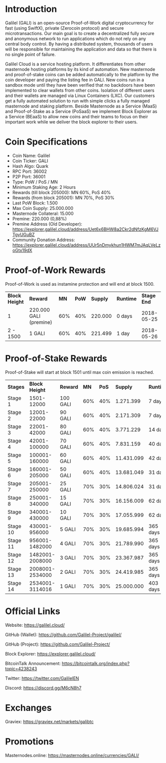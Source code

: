 # Introduction

Galilel (GALI) is an open-source Proof-of-Work digital cryptocurrency for fast (using SwiftX), private (Zerocoin protocol) and secure microtransactions. Our main goal is to create a decentralized fully secure and anonymous network to run applications which do not rely on any central body control. By having a distributed system, thousands of users will be responsible for maintaining the application and data so that there is no single point of failure.

Galilel Cloud is a service hosting platform. It differentiates from other masternode hosting platforms by its kind of automation. New masternode and proof-of-stake coins can be added automatically to the platform by the coin developer and paying the listing fee in GALI. New coins run in a sandbox mode until they have been verified that no backdoors have been implemented to clear wallets from other coins. Isolation of different users and their wallets are managed via Linux Containers (LXC). Our customers get a fully automated solution to run with simple clicks a fully managed masternode and staking platform. Beside Masternode as a Service (MaaS) and Proof-of-Stake as a Service (PoSaaS) we implement Block Explorer as a Service (BEaaS) to allow new coins and their teams to focus on their important work while we deliver the block explorer to their users.

# Coin Specifications

* Coin Name: Galilel
* Coin Ticker: GALI
* Hash Algo: Quark
* RPC Port: 36002
* P2P Port: 36001
* Type: PoW / PoS / MN
* Minimum Staking Age: 2 Hours
* Rewards (till block 205000): MN 60%, PoS 40%
* Rewards (from block 205001): MN 70%, PoS 30%
* Last PoW Block: 1.500
* Max Coin Supply: 25.000.000
* Masternode Collateral: 15.000
* Premine: 220.000 (0,88%)
* Premine Address (Old Developer): https://explorer.galilel.cloud/address/Uet6x6BHW8a2Ckr2dNfzKgM6VJTgyUGuBZ
* Community Donation Address: https://explorer.galilel.cloud/address/UUr5nDmykhun1HWM7mJAqLVeLzoGtx19dX

# Proof-of-Work Rewards

Proof-of-Work is used as instamine protection and will end at block 1500.

<table>
  <tr>
    <td><b>Block Height</b></td>
    <td><b>Reward</b></td>
    <td><b>MN</b></td>
    <td><b>PoW</b></td>
    <td><b>Supply</b></td>
    <td><b>Runtime</b></td>
    <td><b>Stage End</b></td>
  </tr>
  <tr>
    <td>1</td>
    <td>220.000 GALI (premine)</td>
    <td>60%</td>
    <td>40%</td>
    <td>220.000</td>
    <td>0 days</td>
    <td>2018-05-25</td>
  </tr>
  <tr>
    <td>2 - 1500</td>
    <td>1 GALI</td>
    <td>60%</td>
    <td>40%</td>
    <td>221.499</td>
    <td>1 day</td>
    <td>2018-05-26</td>
  </tr>
</table>

# Proof-of-Stake Rewards

Proof-of-Stake will start at block 1501 until max coin emission is reached.

<table>
  <tr>
    <td><b>Stages</b></td>
    <td><b>Block Height</b></td>
    <td><b>Reward</b></td>
    <td><b>MN</b></td>
    <td><b>PoS</b></td>
    <td><b>Supply</b></td>
    <td><b>Runtime</b></td>
    <td><b>Stage End</b></td>
  </tr>
  <tr>
    <td>Stage 1</td>
    <td>1501-12000</td>
    <td>100 GALI</td>
    <td>60%</td>
    <td>40%</td>
    <td>1.271.399</td>
    <td>7 days</td>
    <td>2018-06-02</td>
  </tr>
  <tr>
    <td>Stage 2</td>
    <td>12001-22000</td>
    <td>90 GALI</td>
    <td>60%</td>
    <td>40%</td>
    <td>2.171.309</td>
    <td>7 days</td>
    <td>2018-06-09</td>
  </tr>
  <tr>
    <td>Stage 3</td>
    <td>22001-42000</td>
    <td>80 GALI</td>
    <td>60%</td>
    <td>40%</td>
    <td>3.771.229</td>
    <td>14 days</td>
    <td>2018-06-23</td>
  </tr>
  <tr>
    <td>Stage 4</td>
    <td>42001-100000</td>
    <td>70 GALI</td>
    <td>60%</td>
    <td>40%</td>
    <td>7.831.159</td>
    <td>40 days</td>
    <td>2018-08-02</td>
  </tr>
  <tr>
    <td>Stage 5</td>
    <td>100001-160000</td>
    <td>60 GALI</td>
    <td>60%</td>
    <td>40%</td>
    <td>11.431.099</td>
    <td>42 days</td>
    <td>2018-09-13</td>
  </tr>
  <tr>
    <td>Stage 6</td>
    <td>160001-205000</td>
    <td>50 GALI</td>
    <td>60%</td>
    <td>40%</td>
    <td>13.681.049</td>
    <td>31 days</td>
    <td>2018-10-14</td>
  </tr>
  <tr>
    <td>Stage 7</td>
    <td>205001-250000</td>
    <td>25 GALI</td>
    <td>70%</td>
    <td>30%</td>
    <td>14.806.024</td>
    <td>31 days</td>
    <td>2018-11-14</td>
  </tr>
  <tr>
    <td>Stage 8</td>
    <td>250001-340000</td>
    <td>15 GALI</td>
    <td>70%</td>
    <td>30%</td>
    <td>16.156.009</td>
    <td>62 days</td>
    <td>2019-01-15</td>
  </tr>
  <tr>
    <td>Stage 9</td>
    <td>340001-430000</td>
    <td>10 GALI</td>
    <td>70%</td>
    <td>30%</td>
    <td>17.055.999</td>
    <td>62 days</td>
    <td>2019-03-18</td>
  </tr>
  <tr>
    <td>Stage 10</td>
    <td>430001-956000</td>
    <td>5 GALI</td>
    <td>70%</td>
    <td>30%</td>
    <td>19.685.994</td>
    <td>365 days</td>
    <td>2020-03-17</td>
  </tr>
  <tr>
    <td>Stage 11</td>
    <td>956001-1482000</td>
    <td>4 GALI</td>
    <td>70%</td>
    <td>30%</td>
    <td>21.789.990</td>
    <td>365 days</td>
    <td>2021-03-17</td>
  </tr>
  <tr>
    <td>Stage 12</td>
    <td>1482001-2008000</td>
    <td>3 GALI</td>
    <td>70%</td>
    <td>30%</td>
    <td>23.367.987</td>
    <td>365 days</td>
    <td>2022-03-17</td>
  </tr>
  <tr>
    <td>Stage 13</td>
    <td>2008001-2534000</td>
    <td>2 GALI</td>
    <td>70%</td>
    <td>30%</td>
    <td>24.419.985</td>
    <td>365 days</td>
    <td>2023-03-17</td>
  </tr>
  <tr>
    <td>Stage 14</td>
    <td>2534001-3114016</td>
    <td>1 GALI</td>
    <td>70%</td>
    <td>30%</td>
    <td>25.000.000</td>
    <td>403 days</td>
    <td>2024-04-23</td>
  </tr>
</table>

# Official Links

Website: https://galilel.cloud/

GitHub (Wallet): https://github.com/Galilel-Project/galilel/

GitHub (Project): https://github.com/Galilel-Project/

Block Explorer: https://explorer.galilel.cloud/

BitcoinTalk Announcement: https://bitcointalk.org/index.php?topic=4238243

Twitter: https://twitter.com/GalilelEN

Discord: https://discord.gg/M6cN8h7

# Exchanges

Graviex: https://graviex.net/markets/galibtc

# Promotions

Masternodes.online: https://masternodes.online/currencies/GALI/
